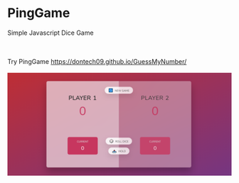 # PingGame
 Simple Javascript Dice Game


<br><br>
Try PingGame https://dontech09.github.io/GuessMyNumber/
<br><br>
![](Capture.PNG)
